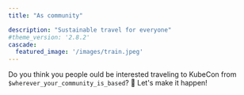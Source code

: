 ```yaml
---
title: "As community"

description: "Sustainable travel for everyone"
#theme_version: '2.8.2'
cascade:
  featured_image: '/images/train.jpeg'
---
```


Do you think you people ould be interested traveling to KubeCon from
`$wherever_your_community_is_based`? 🚄 Let's make it happen!
